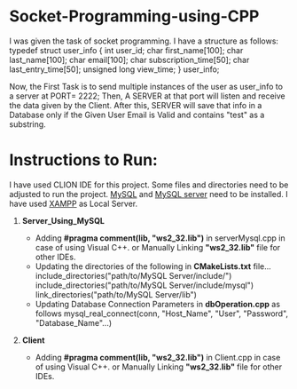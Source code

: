 # Socket-Programming-using-CPP
I was given the task of socket programming. I have a structure as follows:
typedef struct user_info {
		int user_id;
		char first_name[100];
		char last_name[100];
		char email[100];
		char subscription_time[50];
		char last_entry_time[50];
		unsigned long view_time;
	} user_info;

 Now, the First Task is to send multiple instances of the user as user_info to a server at PORT= 2222;
 Then, A SERVER at that port will listen and receive the data given by the Client.
 After this, SERVER will save that info in a Database only if the Given User Email is Valid and contains "test" as a substring.

# Instructions to Run:
I have used CLION IDE for this project. Some files and directories need to be adjusted to run the project. [MySQL](https://dev.mysql.com/downloads/installer/) and [MySQL server](https://dev.mysql.com/downloads/mysql/) need to be installed. I have used [XAMPP](https://www.apachefriends.org/download.html) as Local Server.

1. **Server_Using_MySQL**
   	 - Adding **#pragma comment(lib, "ws2_32.lib")** in serverMysql.cpp in case of using Visual C++. or Manually Linking **"ws2_32.lib"**  file for other IDEs.
  	 - Updating the directories of the following in **CMakeLists.txt** file...
	  	include_directories("path/to/MySQL Server/include/")
		include_directories("path/to/MySQL Server/include/mysql")
		link_directories("path/to/MySQL Server/lib")
	- Updating Database Connection Parameters in **dbOperation.cpp** as follows
		mysql_real_connect(conn, "Host_Name", "User", "Password", "Database_Name"...)

2. **Client**
   	- Adding **#pragma comment(lib, "ws2_32.lib")** in Client.cpp in case of using Visual C++. or Manually Linking **"ws2_32.lib"**  file for other IDEs.
